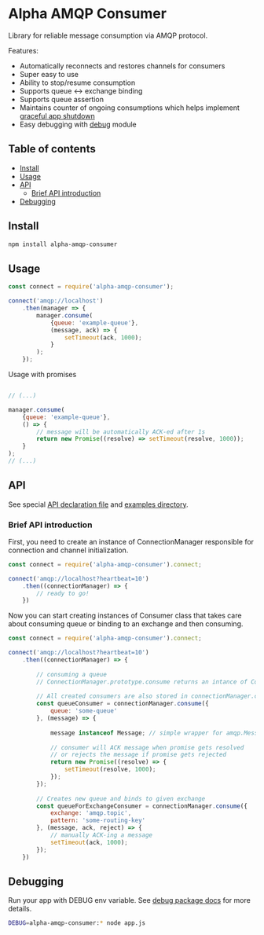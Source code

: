# Alpha AMQP Consumer

Library for reliable message consumption via AMQP protocol.

Features:
* Automatically reconnects and restores channels for consumers
* Super easy to use
* Ability to stop/resume consumption
* Supports queue <-> exchange binding
* Supports queue assertion
* Maintains counter of ongoing consumptions which helps implement [graceful app shutdown](examples/graceful-shutdown.js)
* Easy debugging with [debug](https://www.npmjs.com/package/debug) module


## Table of contents
* [Install](#install)
* [Usage](#usage)
* [API](#api)
    + [Brief API introduction](#brief-api-introduction)
* [Debugging](#debugging)
  
## Install
```bash
npm install alpha-amqp-consumer
```

## Usage

```javascript
const connect = require('alpha-amqp-consumer');

connect('amqp://localhost')
    .then(manager => {
        manager.consume(
            {queue: 'example-queue'},
            (message, ack) => {
                setTimeout(ack, 1000);
            }
        );
    }); 

```

Usage with promises
```javascript

// (...)

manager.consume(
    {queue: 'example-queue'},
    () => {
        // message will be automatically ACK-ed after 1s
        return new Promise((resolve) => setTimeout(resolve, 1000));
    }
);
// (...)

```

## API
See special [API declaration file](API.d.ts) and [examples directory](./examples).

### Brief API introduction
First, you need to create an instance of ConnectionManager responsible for connection and channel initialization.

```javascript
const connect = require('alpha-amqp-consumer').connect;

connect('amqp://localhost?heartbeat=10')
    .then((connectionManager) => {
        // ready to go!    
    })
```

Now you can start creating instances of Consumer class that takes care about consuming queue or binding to an exchange and then consuming.

```javascript
const connect = require('alpha-amqp-consumer').connect;

connect('amqp://localhost?heartbeat=10')
    .then((connectionManager) => {
    
        // consuming a queue
        // ConnectionManager.prototype.consume returns an intance of Consumer
        
        // All created consumers are also stored in connectionManager.consumers array
        const queueConsumer = connectionManager.consume({
            queue: 'some-queue'
        }, (message) => {
            
            message instanceof Message; // simple wrapper for amqp.Message with few additional getters
            
            // consumer will ACK message when promise gets resolved
            // or rejects the message if promise gets rejected
            return new Promise((resolve) => {
                setTimeout(resolve, 1000);
            });
        });
    
        // Creates new queue and binds to given exchange
        const queueForExchangeConsumer = connectionManager.consume({
            exchange: 'amqp.topic',
            pattern: 'some-routing-key'
        }, (message, ack, reject) => {
            // manually ACK-ing a message
            setTimeout(ack, 1000);
        });
    })
```


## Debugging
Run your app with DEBUG env variable. See [debug package docs](https://www.npmjs.com/package/debug) for more details.
```bash
DEBUG=alpha-amqp-consumer:* node app.js
``` 